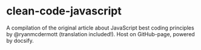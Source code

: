 # clean-code-javascript
A compilation of the original article about JavaScript best coding principles by @ryanmcdermott (translation included!). Host on GitHub-page, powered by docsify.
